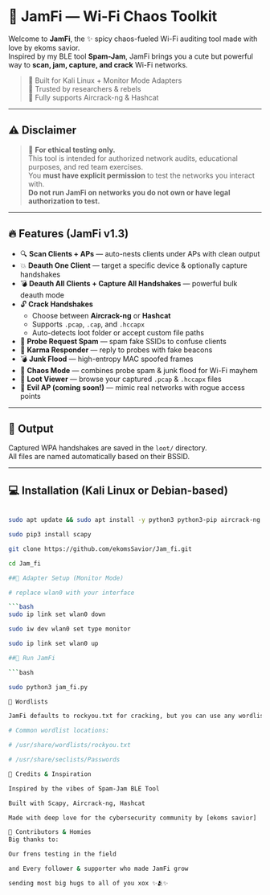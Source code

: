 # 💜 JamFi — Wi-Fi Chaos Toolkit

Welcome to **JamFi**, the ✨ spicy chaos-fueled Wi-Fi auditing tool made with love by ekoms savior.  
Inspired by my BLE tool **Spam-Jam**, JamFi brings you a cute but powerful way to **scan, jam, capture, and crack** Wi-Fi networks.

> 🧠 Built for Kali Linux + Monitor Mode Adapters  
> 🐉 Trusted by researchers & rebels  
> 💜 Fully supports Aircrack-ng & Hashcat

---

## ⚠️ Disclaimer

> 🚨 **For ethical testing only.**  
This tool is intended for authorized network audits, educational purposes, and red team exercises.  
You **must have explicit permission** to test the networks you interact with.  
**Do not run JamFi on networks you do not own or have legal authorization to test.**

---

## 🔥 Features (JamFi v1.3)

- 🔍 **Scan Clients + APs** — auto-nests clients under APs with clean output
- 💥 **Deauth One Client** — target a specific device & optionally capture handshakes
- 💣 **Deauth All Clients + Capture All Handshakes** — powerful bulk deauth mode
- 🔓 **Crack Handshakes**  
  - Choose between **Aircrack-ng** or **Hashcat**
  - Supports `.pcap`, `.cap`, and `.hccapx`
  - Auto-detects loot folder or accept custom file paths
- 📡 **Probe Request Spam** — spam fake SSIDs to confuse clients
- 🧲 **Karma Responder** — reply to probes with fake beacons
- 💣 **Junk Flood** — high-entropy MAC spoofed frames
- 💃 **Chaos Mode** — combines probe spam & junk flood for Wi-Fi mayhem
- 📁 **Loot Viewer** — browse your captured `.pcap` & `.hccapx` files
- 👿 **Evil AP (coming soon!)** — mimic real networks with rogue access points

---

## 📂 Output

Captured WPA handshakes are saved in the `loot/` directory.  
All files are named automatically based on their BSSID.

---

## 💻 Installation (Kali Linux or Debian-based)

```bash

sudo apt update && sudo apt install -y python3 python3-pip aircrack-ng hashcat

sudo pip3 install scapy

git clone https://github.com/ekomsSavior/Jam_fi.git

cd Jam_fi

##📡 Adapter Setup (Monitor Mode)

# replace wlan0 with your interface

```bash
sudo ip link set wlan0 down

sudo iw dev wlan0 set type monitor

sudo ip link set wlan0 up

##🚀 Run JamFi

```bash

sudo python3 jam_fi.py

🔐 Wordlists

JamFi defaults to rockyou.txt for cracking, but you can use any wordlist:

# Common wordlist locations:

# /usr/share/wordlists/rockyou.txt

# /usr/share/seclists/Passwords

💜 Credits & Inspiration

Inspired by the vibes of Spam-Jam BLE Tool

Built with Scapy, Aircrack-ng, Hashcat

Made with deep love for the cybersecurity community by [ekoms savior]

🧠 Contributors & Homies
Big thanks to:

Our frens testing in the field

and Every follower & supporter who made JamFi grow

sending most big hugs to all of you xox ✨🫂✨
